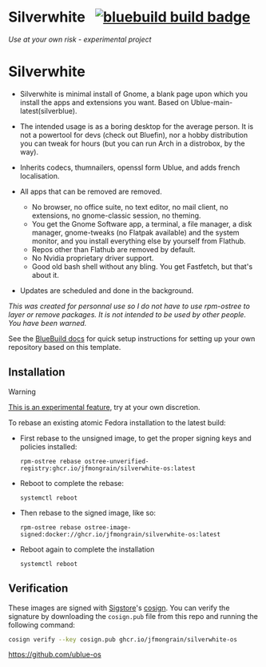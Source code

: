# Silverwhite &nbsp; [![bluebuild build badge](https://github.com/jfmongrain/silverwhite-os/actions/workflows/build.yml/badge.svg)](https://github.com/jfmongrain/silverwhite-os/actions/workflows/build.yml)

*Use at your own risk - experimental project*

Silverwhite 
===============
- Silverwhite is minimal install of Gnome, a blank page upon which you install the apps and extensions you want.  Based on Ublue-main-latest(silverblue).
- The intended usage is as a boring desktop for the average person.  It is not a powertool for devs (check out Bluefin), nor a hobby distribution you can tweak for hours (but you can run Arch in a distrobox, by the way).
- Inherits codecs, thumnailers, openssl form Ublue, and adds french localisation.
- All apps that can be removed are removed.
  - No browser, no office suite, no text editor, no mail client, no extensions, no gnome-classic session, no theming.
  - You get the Gnome Software app, a terminal, a file manager, a disk manager, gnome-tweaks (no Flatpak available) and the system monitor, and you install everything else by yourself from Flathub.
  - Repos other than Flathub are removed by default.
  - No Nvidia proprietary driver support.
  - Good old bash shell without any bling.  You get Fastfetch, but that's about it.

- Updates are scheduled and done in the background.

*This was created for personnal use so I do not have to use rpm-ostree to layer or remove packages.  It is not intended to be used by other people.  You have been warned.*

See the [BlueBuild docs](https://blue-build.org/how-to/setup/) for quick setup instructions for setting up your own repository based on this template.

## Installation

> [!WARNING]  
> [This is an experimental feature](https://www.fedoraproject.org/wiki/Changes/OstreeNativeContainerStable), try at your own discretion.

To rebase an existing atomic Fedora installation to the latest build:

- First rebase to the unsigned image, to get the proper signing keys and policies installed:
  ```
  rpm-ostree rebase ostree-unverified-registry:ghcr.io/jfmongrain/silverwhite-os:latest
  ```
- Reboot to complete the rebase:
  ```
  systemctl reboot
  ```
- Then rebase to the signed image, like so:
  ```
  rpm-ostree rebase ostree-image-signed:docker://ghcr.io/jfmongrain/silverwhite-os:latest
  ```
- Reboot again to complete the installation
  ```
  systemctl reboot
  ```

## Verification

These images are signed with [Sigstore](https://www.sigstore.dev/)'s [cosign](https://github.com/sigstore/cosign). You can verify the signature by downloading the `cosign.pub` file from this repo and running the following command:

```bash
cosign verify --key cosign.pub ghcr.io/jfmongrain/silverwhite-os
```

https://github.com/ublue-os
